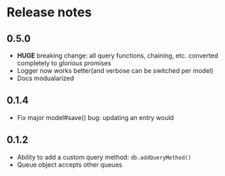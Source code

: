 # Release notes

## 0.5.0
* **HUGE** breaking change: all query functions, chaining, etc. converted completely to *glorious* promises
* Logger now works better(and verbose can be switched per model)
* Docs modualarized

## 0.1.4
* Fix major model#save() bug: updating an entry would 

## 0.1.2
* Ability to add a custom query method: `db.addQueryMethod()`
* Queue object accepts other queues